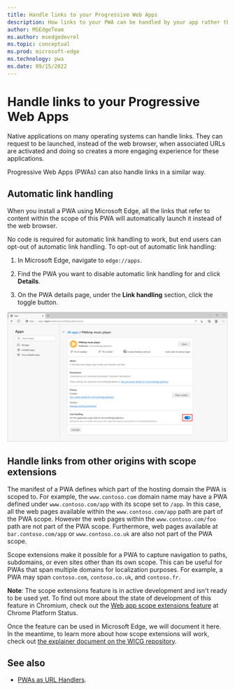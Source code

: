 ```yaml
---
title: Handle links to your Progressive Web Apps
description: How links to your PWA can be handled by your app rather than the web browser.
author: MSEdgeTeam
ms.author: msedgedevrel
ms.topic: conceptual
ms.prod: microsoft-edge
ms.technology: pwa
ms.date: 09/15/2022
---
```

# Handle links to your Progressive Web Apps

Native applications on many operating systems can handle links. They can request to be launched, instead of the web browser, when associated URLs are activated and doing so creates a more engaging experience for these applications.

Progressive Web Apps (PWAs) can also handle links in a similar way.


<!-- ====================================================================== -->
## Automatic link handling

When you install a PWA using Microsoft Edge, all the links that refer to content within the scope of this PWA will automatically launch it instead of the web browser.

No code is required for automatic link handling to work, but end users can opt-out of automatic link handling. To opt-out of automatic link handling:

1. In Microsoft Edge, navigate to `edge://apps`.

1. Find the PWA you want to disable automatic link handling for and click **Details**.

1. On the PWA details page, under the **Link handling** section, click the toggle button.

![The edge://apps details page for the PWAmp music player app, showing where the link handling toggle button is](../media/link-handling-opt-out.png)


<!-- ====================================================================== -->
## Handle links from other origins with scope extensions

The manifest of a PWA defines which part of the hosting domain the PWA is scoped to. For example, the `www.contoso.com` domain name may have a PWA defined under `www.contoso.com/app` with its scope set to `/app`. In this case, all the web pages available within the `www.contoso.com/app` path are part of the PWA scope. However the web pages within the `www.contoso.com/foo` path are not part of the PWA scope. Furthermore, web pages available at `bar.contoso.com/app` or `www.contoso.co.uk` are also not part of the PWA scope.

Scope extensions make it possible for a PWA to capture navigation to paths, subdomains, or even sites other than its own scope. This can be useful for PWAs that span multiple domains for localization purposes. For example, a PWA may span `contoso.com`, `contoso.co.uk`, and `contoso.fr`.

**Note**: The scope extensions feature is in active development and isn't ready to be used yet. To find out more about the state of development of this feature in Chromium, check out the [Web app scope extensions feature](https://chromestatus.com/feature/5746537956114432) at Chrome Platform Status.

Once the feature can be used in Microsoft Edge, we will document it here. In the meantime, to learn more about how scope extensions will work, check out [the explainer document on the WICG repository](https://github.com/WICG/manifest-incubations/blob/gh-pages/scope_extensions-explainer.md).


<!-- ====================================================================== -->
## See also

*  [PWAs as URL Handlers](https://web.dev/pwa-url-handler/).
